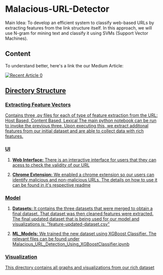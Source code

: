 # Malacious-URL-Detector
Main Idea: To develop an efficient system to classify web-based URLs by extracting features from the link structure itself. In this approach, we will use N-gram for mining text and classify it using SVMs (Support Vector Machines).

## Content
To understand better, here's a link the our Medium Article:

<a target="_blank" href="https://github-readme-medium-recent-article.vercel.app/medium/@datadive/0"><img src="https://github-readme-medium-recent-article.vercel.app/medium/@datadive/0" alt="Recent Article 0"> 

## Directory Structure

### Extracting Feature Vectors
Contains three .py files for each of type of feature extraction from the URL: Host Based, Content Based, Lexical
The main python notebook can be run to invoke the previous three. Upon executing this, we extract additonal features from our initial dataset and are able to collect data with rich features.

### UI

1. **Web Interface:** There is an interactive interface for users that they can acess to check the validity of our URL

2. **Chrome Extension:** We enabled a chrome extension so our users can identify malicious and non-malicious URLs. The details on how to use it can be found in it's respective readme

### Model

1. **Datasets:** It contains the three datasets that were merged to obtain a final dataset. That dataset was then cleaned features were extracted. The final updated dataset that is being used for our model and visualizations is: "feature-updated-dataset.csv"

2. **ML_Models:** We trained the new dataset using XGBoost Classifier. The relevant files can be found under Malacious_URL_Detection_Using_XGBoostClassifier.ipynb

### Visualization
This directory contains all graphs and visualizations from our rich dataset



